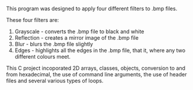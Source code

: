 This program was designed to apply four different filters to .bmp files.

These four filters are:
1. Grayscale - converts the .bmp file to black and white
2. Reflection - creates a mirror image of the .bmp file
3. Blur - blurs the .bmp file slightly
4. Edges - highlights all the edges in the .bmp file, that it, where any two different colours meet.

This C project incoporated 2D arrays, classes, objects, conversion to and from hexadecimal, the use of command line arguments, the use of header files and several various types of loops.
